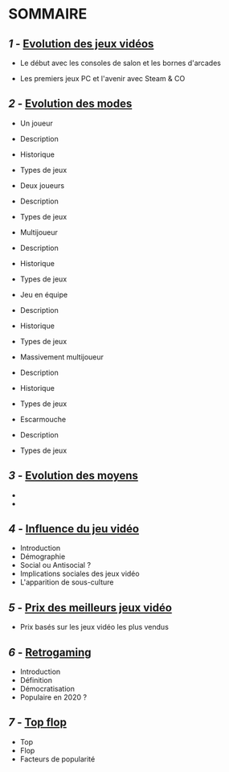 # **SOMMAIRE**

## **_1_ -** [Evolution des jeux vidéos](Evolution_JV.md)

- Le début avec les consoles de salon et les bornes d'arcades

- Les premiers jeux PC et l'avenir avec Steam & CO

## **_2_ -** [Evolution des modes](Evolution_des_modes.md)

- Un joueur
 - Description
 - Historique
 - Types de jeux

- Deux joueurs
 - Description
 - Types de jeux

- Multijoueur
 - Description
 - Historique
 - Types de jeux

- Jeu en équipe
 - Description
 - Historique
 - Types de jeux

- Massivement multijoueur
 - Description
 - Historique
 - Types de jeux

- Escarmouche
 - Description
 - Types de jeux

## **_3_ -** [Evolution des moyens](Evolution_des_moyens.md)
- 
- 

## **_4_ -** [Influence du jeu vidéo](Influence_JV_Culture.md)
- Introduction
- Démographie
- Social ou Antisocial ?
- Implications sociales des jeux vidéo
- L'apparition de sous-culture

## **_5_ -** [Prix des meilleurs jeux vidéo](Prix_des_meilleurs_JV.md)
- Prix basés sur les jeux vidéo les plus vendus

## **_6_ -** [Retrogaming](Retrogaming.md)
- Introduction
- Définition
- Démocratisation
- Populaire en 2020 ?

## **_7_ -** [Top flop](Top_flop.md)
- Top
- Flop
- Facteurs de popularité
